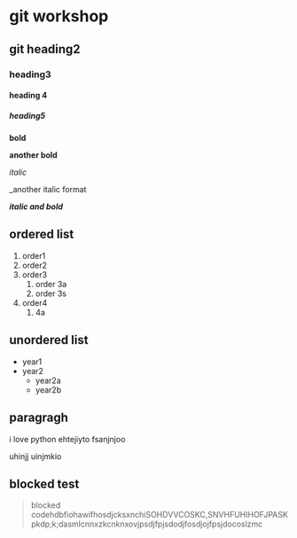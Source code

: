 # git workshop
## git heading2
### heading3
#### heading 4
##### heading5

**bold**



__another bold__


*italic*



_another italic format

_**italic and bold**_

## ordered list
1. order1
2. order2
3. order3
    1. order 3a
    2. order 3s
4. order4
    1. 4a
## unordered list

- year1
- year2
    * year2a
    * year2b

## paragragh
i love python
ehtejiyto
fsanjnjoo

uhinjj
uinjmkio

## blocked test
>blocked codehdbfiohawifhosdjcksxnchiSOHDVVCOSKC,SNVHFUHIHOFJPASKpkdp;k;dasmlcnnxzkcnknxovjpsdjfpjsdodjfosdjojfpsjdocoslzmc

